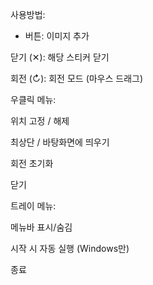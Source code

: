 사용방법:

+ 버튼: 이미지 추가

닫기 (✕): 해당 스티커 닫기

회전 (↻): 회전 모드 (마우스 드래그)

우클릭 메뉴:

위치 고정 / 해제

최상단 / 바탕화면에 띄우기

회전 초기화

닫기

트레이 메뉴:

메뉴바 표시/숨김

시작 시 자동 실행 (Windows만)

종료
